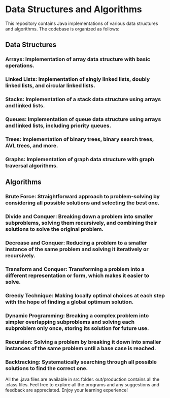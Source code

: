 # Data Structures and Algorithms

This repository contains Java implementations of various data structures and algorithms. The codebase is organized as follows:

## Data Structures

### Arrays: Implementation of array data structure with basic operations.

### Linked Lists: Implementation of singly linked lists, doubly linked lists, and circular linked lists.

### Stacks: Implementation of a stack data structure using arrays and linked lists.

### Queues: Implementation of queue data structure using arrays and linked lists, including priority queues.

### Trees: Implementation of binary trees, binary search trees, AVL trees, and more.

### Graphs: Implementation of graph data structure with graph traversal algorithms.

## Algorithms

### Brute Force: Straightforward approach to problem-solving by considering all possible solutions and selecting the best one.

### Divide and Conquer: Breaking down a problem into smaller subproblems, solving them recursively, and combining their solutions to solve the original problem.

### Decrease and Conquer: Reducing a problem to a smaller instance of the same problem and solving it iteratively or recursively.

### Transform and Conquer: Transforming a problem into a different representation or form, which makes it easier to solve.

### Greedy Technique: Making locally optimal choices at each step with the hope of finding a global optimum solution.

### Dynamic Programming: Breaking a complex problem into simpler overlapping subproblems and solving each subproblem only once, storing its solution for future use.

### Recursion: Solving a problem by breaking it down into smaller instances of the same problem until a base case is reached.

### Backtracking: Systematically searching through all possible solutions to find the correct one.



All the .java files are available in src folder.
out/production contains all the .class files.
Feel free to explore all the programs and any suggestions and feedback are appreciated.
Enjoy your learning experience!
